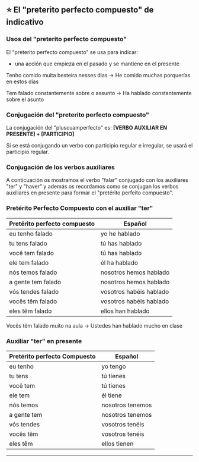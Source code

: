 ## :star:  El "preterito perfecto compuesto" de indicativo

### Usos del "preterito perfecto compuesto"

El "preterito perfecto compuesto" se usa para indicar:

- una acción que empieza en el pasado y se mantiene en  el presente

Tenho comido muita besteira nesses dias -> He comido muchas porquerías en estos días

Tem falado constantemente sobre o assunto -> Ha hablado constantemente sobre el asunto

### Conjugación del "preterito perfecto  compuesto"

La conjugación del "pluscuamperfecto" es: **[VERBO AUXILIAR EN PRESENTE] + [PARTICIPIO]**

Si se está conjugando un verbo con participio regular e irregular, se usará el participio regular.

### Conjugación de los verbos auxiliares

A conticuación os mostramos el verbo "falar" conjugado con los auxiliares "ter" y "haver" y además os recordamos como se conjugan los verbos auxiliares en presente para formar el "pretérito perfeito compuesto".

### Pretérito Perfecto Compuesto con el auxiliar "ter" 

| Pretérito perfecto compuesto | Español |
| ---------------------------- | ------- |
| eu tenho falado | yo he hablado  |
| tu tens falado |  tú has hablado |
| você tem falado | tú has hablado |
| ele tem falado | él ha hablado |
| nós temos falado | nosotros hemos hablado |
| a gente tem falado | nosotros hemos hablado |
| vós tendes falado | vosotros habéis hablado |
| vocês têm falado | vosotros habéis hablado |
| eles têm falado | ellos han hablado |

Vocês têm falado muito na aula -> Ustedes han hablado mucho en clase


### Auxiliar "ter" en presente

| Pretérito perfecto Compuesto | Español |
| ---------------------------- | -------- |
| eu tenho | yo tengo |
| tu tens | tú tienes |
| você tem | tú tienes |
| ele tem | él tiene |
| nós temos | nosotros tenemos |
| a gente tem | nosotros tenemos |
| vós tendes | vosotros tenéis |
| vocês têm | vosotros tenéis |
| eles têm | ellos tienen |

---
